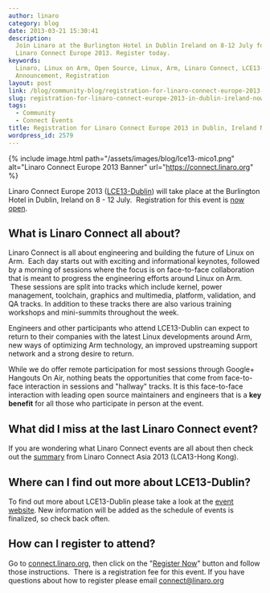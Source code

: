 ```yaml
---
author: linaro
category: blog
date: 2013-03-21 15:30:41
description:
  Join Linaro at the Burlington Hotel in Dublin Ireland on 8-12 July for
  Linaro Connect Europe 2013. Register today.
keywords:
  Linaro, Linux on Arm, Open Source, Linux, Arm, Linaro Connect, LCE13-Dublin,
  Announcement, Registration
layout: post
link: /blog/community-blog/registration-for-linaro-connect-europe-2013-in-dublin-ireland-now-open/
slug: registration-for-linaro-connect-europe-2013-in-dublin-ireland-now-open
tags:
  - Community
  - Connect Events
title: Registration for Linaro Connect Europe 2013 in Dublin, Ireland Now Open
wordpress_id: 2579
---
```


{% include image.html path="/assets/images/blog/lce13-mico1.png" alt="Linaro Connect Europe 2013 Banner" url="https://connect.linaro.org" %}

Linaro Connect Europe 2013 ([LCE13-Dublin](https://connect.linaro.org)) will take place at the Burlington Hotel in Dublin, Ireland on 8 - 12 July.  Registration for this event is [now open](http://linaroconnect-lce13-eorg.eventbrite.com/).

## What is Linaro Connect all about?

Linaro Connect is all about engineering and building the future of Linux on Arm.  Each day starts out with exciting and informational keynotes, followed by a morning of sessions where the focus is on face-to-face collaboration that is meant to progress the engineering efforts around Linux on Arm.  These sessions are split into tracks which include kernel, power management, toolchain, graphics and multimedia, platform, validation, and QA tracks. In addition to these tracks there are also various training workshops and mini-summits throughout the week.

Engineers and other participants who attend LCE13-Dublin can expect to return to their companies with the latest Linux developments around Arm, new ways of optimizing Arm technology, an improved upstreaming support network and a strong desire to return.

While we do offer remote participation for most sessions through Google+ Hangouts On Air, nothing beats the opportunities that come from face-to-face interaction in sessions and "hallway" tracks. It is this face-to-face interaction with leading open source maintainers and engineers that is a **key benefit** for all those who participate in person at the event.

## What did I miss at the last Linaro Connect event?

If you are wondering what Linaro Connect events are all about then check out the [summary](https://wiki-archive.linaro.org/Events/LCA13) from Linaro Connect Asia 2013 (LCA13-Hong Kong).

## Where can I find out more about LCE13-Dublin?

To find out more about LCE13-Dublin please take a look at the [event website](https://connect.linaro.org). New information will be added as the schedule of events is finalized, so check back often.

## How can I register to attend?

Go to [connect.linaro.org](https://connect.linaro.org), then click on the "[Register Now](http://linaroconnect-lce13-eorg.eventbrite.com/)" button and follow those instructions.  There is a registration fee for this event. If you have questions about how to register please email [connect@linaro.org](mailto:connect@linaro.org)
